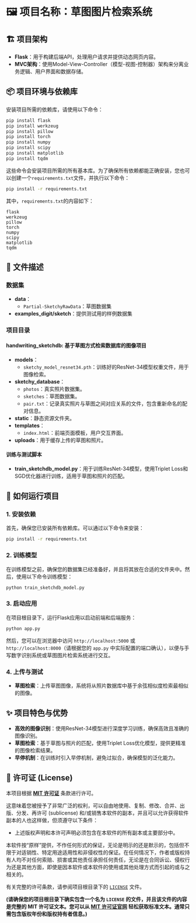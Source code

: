 # 🖼️ 项目名称：草图图片检索系统

## 🏗️ 项目架构

- **Flask**：用于构建后端API，处理用户请求并提供动态网页内容。
- **MVC架构**：使用Model-View-Controller（模型-视图-控制器）架构来分离业务逻辑、用户界面和数据存储。

## 📦 项目环境与依赖库

安装项目所需的依赖库，请使用以下命令：

```bash
pip install flask
pip install werkzeug
pip install pillow
pip install torch
pip install numpy
pip install scipy
pip install matplotlib
pip install tqdm
```

这些命令会安装项目所需的所有基本库。为了确保所有依赖都能正确安装，您也可以创建一个`requirements.txt`文件，并执行以下命令：

```bash
pip install -r requirements.txt
```

其中，`requirements.txt`的内容如下：

```
flask
werkzeug
pillow
torch
numpy
scipy
matplotlib
tqdm
```

## 📁 文件描述

### 数据集

- **data**：
  - `Partial-SketchyRawData`：草图数据集
- **examples_digit/sketch**：提供测试用的样例数据集

### 项目目录

#### handwriting_sketchdb: 基于草图方式检索数据库的图像项目
- **models**：
  - `sketchy_model_resnet34.pth`：训练好的ResNet-34模型权重文件，用于图像检索。
- **sketchy_database**：
  - `photos`：真实照片数据集。
  - `sketches`：草图数据集。
  - `pair.txt`：记录真实照片与草图之间对应关系的文件，包含重新命名的配对信息。
- **static**：静态资源文件夹。
- **templates**：
  - `index.html`：前端页面模板，用户交互界面。
- **uploads**：用于缓存上传的草图和照片。

#### 训练与测试脚本

- **train_sketchdb_model.py**：用于训练ResNet-34模型，使用Triplet Loss和SGD优化器进行训练，适用于草图和照片的匹配。

## 🚀 如何运行项目

### 1. 安装依赖

首先，确保您已安装所有依赖库。可以通过以下命令来安装：

```bash
pip install -r requirements.txt
```

### 2. 训练模型

在训练模型之前，确保您的数据集已经准备好，并且将其放在合适的文件夹中。然后，使用以下命令训练模型：

```bash
python train_sketchdb_model.py
```

### 3. 启动应用

在项目根目录下，运行Flask应用以启动前端和后端服务：

```bash
python app.py
```

然后，您可以在浏览器中访问 `http://localhost:5000` 或 `http://localhost:8000`（请根据您的 `app.py` 中实际配置的端口确认），以便与手写数字识别系统或草图图片检索系统进行交互。

### 4. 上传与测试

- **草图检索**：上传草图图像，系统将从照片数据库中基于余弦相似度检索最相似的图像。

## ✨ 项目特色与优势

- **高效的图像识别**：使用ResNet-34模型进行深度学习训练，确保高效且准确的图像识别。
- **草图检索**：基于草图与照片的匹配，使用Triplet Loss优化模型，提供更精准的图像检索结果。
- **早停机制**：在训练时引入早停机制，避免过拟合，确保模型的泛化能力。

## 📄 许可证 (License)

本项目根据 **[MIT 许可证](https://opensource.org/licenses/MIT)** 条款进行许可。

这意味着您被授予了非常广泛的权利，可以自由地使用、复制、修改、合并、出版、分发、再许可 (sublicense) 和/或销售本软件的副本，并且可以允许获得软件副本的人也这样做，但须遵守以下条件：

*   上述版权声明和本许可声明必须包含在本软件的所有副本或主要部分中。

本软件按“原样”提供，不作任何形式的保证，无论是明示的还是默示的，包括但不限于对适销性、特定用途适用性和非侵权性的保证。在任何情况下，作者或版权持有人均不对任何索赔、损害或其他责任承担任何责任，无论是在合同诉讼、侵权行为还是其他方面，即使是因本软件或本软件的使用或其他处理方式而引起的或与之相关的。

有关完整的许可条款，请参阅项目根目录下的 [`LICENSE`](./LICENSE) 文件。

**(请确保您的项目根目录下确实包含一个名为 `LICENSE` 的文件，并且该文件的内容是完整的 MIT 许可证文本。您可以从 [MIT 许可证官网](https://opensource.org/licenses/MIT) 轻松获取标准文本。通常只需包含版权年份和版权持有者信息。)**
